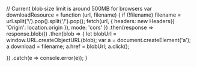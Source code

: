 // Current blob size limit is around 500MB for browsers
var downloadResource = function (url, filename) {
  if (!filename) filename = url.split('\\').pop().split('/').pop();
  fetch(url, {
    headers: new Headers({
      'Origin': location.origin
    }),
    mode: 'cors'
  })
  .then(response => response.blob())
  .then(blob => {
    let blobUrl = window.URL.createObjectURL(blob);
    var a = document.createElement('a');
    a.download = filename;
    a.href = blobUrl;
    a.click();

  })
  .catch(e => console.error(e));
}
